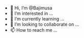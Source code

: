 - 👋 Hi, I’m @Bajimusa
- 👀 I’m interested in ...
- 🌱 I’m currently learning ...
- 💞️ I’m looking to collaborate on ...
- 📫 How to reach me ...

<!---
Bajimusa/Bajimusa is a ✨ special ✨ repository because its `README.md` (this file) appears on your GitHub profile.
You can click the Preview link to take a look at your changes.
--->
